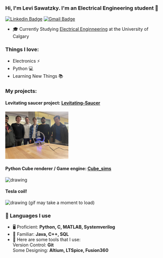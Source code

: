 

<!--
**levisawatz/levisawatz** is a ✨ _special_ ✨ repository because its `README.md` (this file) appears on your GitHub profile.

Here are some ideas to get you started:

- 🔭 I’m currently working on ...
- 🌱 I’m currently learning ...
- 👯 I’m looking to collaborate on ...
- 🤔 I’m looking for help with ...
- 💬 Ask me about ...
- 📫 How to reach me: ...
- 😄 Pronouns: ...
- ⚡ Fun fact: ...
-->
<!-- <h3> Hi, I'm Levi Sawatzky 👋</h3> -->
### Hi, I'm Levi Sawatzky. I'm an Electrical Engineering student 👋
[![Linkedin Badge](https://img.shields.io/badge/-Levi_Sawatzky-blue?style=flat-square&logo=Linkedin&logoColor=white&link=https://www.linkedin.com/in/levi-sawatzky-14b0a3234/)](https://www.linkedin.com/in/levi-sawatzky-14b0a3234/)
[![Gmail Badge](https://img.shields.io/badge/-levisawatz@gmail.com-c14438?style=flat-square&logo=Gmail&logoColor=white&link=mailto:levisawatz@gmail.com)](mailto:levisawatz@gmail.com) 

- 🎓 Currently Studying <a href="https://schulich.ucalgary.ca/electrical-software/">Electrical Enginneering</a> at the University of Calgary


### Things I love:

- Electronics ⚡
- Python  💻
- Learning New Things 📚

### My projects:  
#### Levitating saucer project: <a href="https://github.com/levisawatz/Levitating-Saucer/">Levitating-Saucer</a> 
<img src="https://github.com/levisawatz/Levitating-Saucer/blob/main/images/the%20saucer%20team.jpg" alt="drawing" width="200"/>


#### Python Cube renderer / Game engine: <a href="https://github.com/levisawatz/Cube_sims/">Cube_sims</a>  

<img src="https://github.com/levisawatz/Cube_sims/blob/main/screenshots/cubes-cropped.gif" alt="drawing" width="200"/>

#### Tesla coil!  
<img src="https://github.com/levisawatz/Levitating-Saucer/blob/main/images/tesla_demo%20(1).gif" alt="drawing" width="200"/>  
(gif may take a moment to load)  


### 💬 Languages I use

 - 🖥 Proficient:
    **Python, C, MATLAB, Systemverilog**
 - 💭 Familiar:
    **Java, C++, SQL**
 - 🔨 Here are some tools that I use:
    <br>
    Version Control: **Git**
    <br>
    Some Designing: **Altium, LTSpice, Fusion360**
    <br>
    
 
